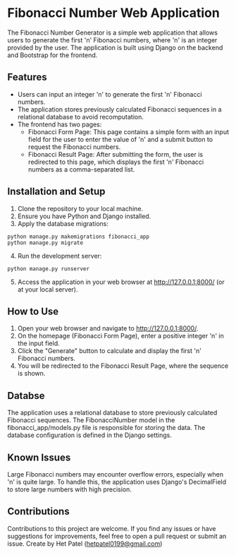 # Fibonacci Number Web Application

The Fibonacci Number Generator is a simple web application that allows users to generate the first 'n' Fibonacci numbers, where 'n' is an integer provided by the user. The application is built using Django on the backend and Bootstrap for the frontend.

## Features

- Users can input an integer 'n' to generate the first 'n' Fibonacci numbers.
- The application stores previously calculated Fibonacci sequences in a relational database to avoid recomputation.
- The frontend has two pages:
    - Fibonacci Form Page: This page contains a simple form with an input field for the user to enter the value of 'n' and a submit button to request the Fibonacci numbers.
    - Fibonacci Result Page: After submitting the form, the user is redirected to this page, which displays the first 'n' Fibonacci numbers as a comma-separated list.

## Installation and Setup

1. Clone the repository to your local machine.
2. Ensure you have Python and Django installed.
3. Apply the database migrations:
```
python manage.py makemigrations fibonacci_app
python manage.py migrate
```
4. Run the development server:
```
python manage.py runserver
```
5. Access the application in your web browser at http://127.0.0.1:8000/ (or at your local server).

## How to Use

1. Open your web browser and navigate to http://127.0.0.1:8000/.
2. On the homepage (Fibonacci Form Page), enter a positive integer 'n' in the input field.
3. Click the "Generate" button to calculate and display the first 'n' Fibonacci numbers.
4. You will be redirected to the Fibonacci Result Page, where the sequence is shown.


## Databse

The application uses a relational database to store previously calculated Fibonacci sequences. The FibonacciNumber model in the fibonacci_app/models.py file is responsible for storing the data. The database configuration is defined in the Django settings.

## Known Issues

Large Fibonacci numbers may encounter overflow errors, especially when 'n' is quite large. To handle this, the application uses Django's DecimalField to store large numbers with high precision.

## Contributions

Contributions to this project are welcome. If you find any issues or have suggestions for improvements, feel free to open a pull request or submit an issue. Create by Het Patel (hetpatel0199@gmail.com)